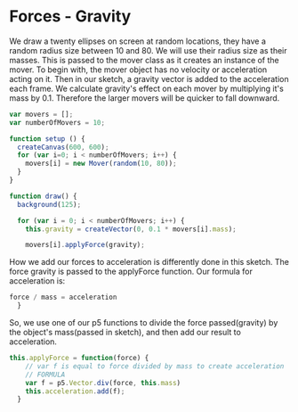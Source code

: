 # Forces - Gravity

We draw a twenty ellipses on screen at random locations, they have a random radius size between 10 and 80. We will use their radius size as their masses. This is passed to the mover class as it creates an instance of the mover. To begin with, the mover object has no velocity or acceleration acting on it. Then in our sketch, a gravity vector is added to the acceleration each frame. We calculate gravity's effect on each mover by multiplying it's mass by 0.1. Therefore the larger movers will be quicker to fall downward.

``` js
var movers = [];
var numberOfMovers = 10;

function setup () {
  createCanvas(600, 600);
  for (var i=0; i < numberOfMovers; i++) {
    movers[i] = new Mover(random(10, 80));
  }
}

function draw() {
  background(125);

  for (var i = 0; i < numberOfMovers; i++) {
    this.gravity = createVector(0, 0.1 * movers[i].mass);

    movers[i].applyForce(gravity);
```

How we add our forces to acceleration is differently done in this sketch. The force gravity is passed to the applyForce function. Our formula for acceleration is:

``` js
force / mass = acceleration
  }
```

So, we use one of our p5 functions to divide the force passed(gravity) by the object's mass(passed in sketch), and then add our result to acceleration.
 
``` js
this.applyForce = function(force) {
    // var f is equal to force divided by mass to create acceleration
    // FORMULA
    var f = p5.Vector.div(force, this.mass)
    this.acceleration.add(f);
  }
```

